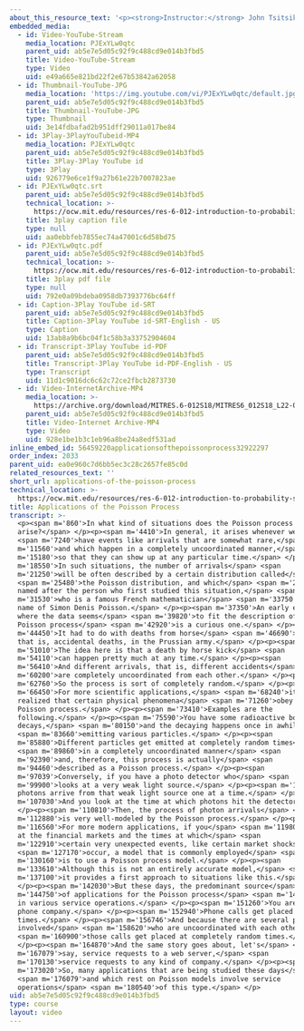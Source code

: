 ```yaml
---
about_this_resource_text: '<p><strong>Instructor:</strong> John Tsitsiklis</p>'
embedded_media:
  - id: Video-YouTube-Stream
    media_location: PJExYLw0qtc
    parent_uid: ab5e7e5d05c92f9c488cd9e014b3fbd5
    title: Video-YouTube-Stream
    type: Video
    uid: e49a665e821bd22f2e67b53842a62058
  - id: Thumbnail-YouTube-JPG
    media_location: 'https://img.youtube.com/vi/PJExYLw0qtc/default.jpg'
    parent_uid: ab5e7e5d05c92f9c488cd9e014b3fbd5
    title: Thumbnail-YouTube-JPG
    type: Thumbnail
    uid: 3e14fdbafad2b951dff29011a017be84
  - id: 3Play-3PlayYouTubeid-MP4
    media_location: PJExYLw0qtc
    parent_uid: ab5e7e5d05c92f9c488cd9e014b3fbd5
    title: 3Play-3Play YouTube id
    type: 3Play
    uid: 926779e6ce1f9a27b61e22b7007823ae
  - id: PJExYLw0qtc.srt
    parent_uid: ab5e7e5d05c92f9c488cd9e014b3fbd5
    technical_location: >-
      https://ocw.mit.edu/resources/res-6-012-introduction-to-probability-spring-2018/part-iii-random-processes/applications-of-the-poisson-process/PJExYLw0qtc.srt
    title: 3play caption file
    type: null
    uid: aa0ebbfeb7855ec74a47001c6d58bd75
  - id: PJExYLw0qtc.pdf
    parent_uid: ab5e7e5d05c92f9c488cd9e014b3fbd5
    technical_location: >-
      https://ocw.mit.edu/resources/res-6-012-introduction-to-probability-spring-2018/part-iii-random-processes/applications-of-the-poisson-process/PJExYLw0qtc.pdf
    title: 3play pdf file
    type: null
    uid: 792e0a09bdeba0958db7393776bc64ff
  - id: Caption-3Play YouTube id-SRT
    parent_uid: ab5e7e5d05c92f9c488cd9e014b3fbd5
    title: Caption-3Play YouTube id-SRT-English - US
    type: Caption
    uid: 13ab8a9b6bc04f1c58b3a33752904604
  - id: Transcript-3Play YouTube id-PDF
    parent_uid: ab5e7e5d05c92f9c488cd9e014b3fbd5
    title: Transcript-3Play YouTube id-PDF-English - US
    type: Transcript
    uid: 11d1c9016dc6c62c72ce2fbcb2873730
  - id: Video-InternetArchive-MP4
    media_location: >-
      https://archive.org/download/MITRES.6-012S18/MITRES6_012S18_L22-03_300k.mp4
    parent_uid: ab5e7e5d05c92f9c488cd9e014b3fbd5
    title: Video-Internet Archive-MP4
    type: Video
    uid: 928e1be1b3c1eb96a8be24a8edf531ad
inline_embed_id: 56459220applicationsofthepoissonprocess32922297
order_index: 2033
parent_uid: ea0e960c7d6bb5ec3c28c2657fe85c0d
related_resources_text: ''
short_url: applications-of-the-poisson-process
technical_location: >-
  https://ocw.mit.edu/resources/res-6-012-introduction-to-probability-spring-2018/part-iii-random-processes/applications-of-the-poisson-process
title: Applications of the Poisson Process
transcript: >-
  <p><span m='860'>In what kind of situations does the Poisson process
  arise?</span> </p><p><span m='4410'>In general, it arises whenever we</span>
  <span m='7240'>have events like arrivals that are somewhat rare,</span> <span
  m='11560'>and which happen in a completely uncoordinated manner,</span> <span
  m='15180'>so that they can show up at any particular time.</span> </p><p><span
  m='18550'>In such situations, the number of arrivals</span> <span
  m='21250'>will be often described by a certain distribution called</span>
  <span m='25480'>the Poisson distribution, and which</span> <span m='27860'>is
  named after the person who first studied this situation,</span> <span
  m='31530'>who is a famous French mathematician</span> <span m='33750'>by the
  name of Simon Denis Poisson.</span> </p><p><span m='37350'>An early example
  where the data seems</span> <span m='39820'>to fit the description of the
  Poisson process</span> <span m='42920'>is a curious one.</span> </p><p><span
  m='44450'>It had to do with deaths from horse</span> <span m='46690'>kicks,
  that is, accidental deaths, in the Prussian army.</span> </p><p><span
  m='51010'>The idea here is that a death by horse kick</span> <span
  m='54110'>can happen pretty much at any time.</span> </p><p><span
  m='56410'>And different arrivals, that is, different accidents</span> <span
  m='60200'>are completely uncoordinated from each other.</span> </p><p><span
  m='62760'>So the process is sort of completely random.</span> </p><p><span
  m='66450'>For more scientific applications,</span> <span m='68240'>it was
  realized that certain physical phenomena</span> <span m='71260'>obey the
  Poisson process.</span> </p><p><span m='73410'>Examples are the
  following.</span> </p><p><span m='75590'>You have some radioactive body which
  decays,</span> <span m='80150'>and the decaying happens once in awhile,</span>
  <span m='83660'>emitting various particles.</span> </p><p><span
  m='85880'>Different particles get emitted at completely random times</span>
  <span m='89860'>in a completely uncoordinated manner</span> <span
  m='92390'>and, therefore, this process is actually</span> <span
  m='94460'>described as a Poisson process.</span> </p><p><span
  m='97039'>Conversely, if you have a photo detector who</span> <span
  m='99900'>looks at a very weak light source.</span> </p><p><span m='102710'>So
  photons arrive from that weak light source one at a time.</span> </p><p><span
  m='107030'>And you look at the time at which photons hit the detector.</span>
  </p><p><span m='110810'>Then, the process of photon arrivals</span> <span
  m='112880'>is very well-modeled by the Poisson process.</span> </p><p><span
  m='116560'>For more modern applications, if you</span> <span m='119800'>look
  at the financial markets and the times at which</span> <span
  m='122910'>certain very unexpected events, like certain market shocks,</span>
  <span m='127170'>occur, a model that is commonly employed</span> <span
  m='130160'>is to use a Poisson process model.</span> </p><p><span
  m='133610'>Although this is not an entirely accurate model,</span> <span
  m='137100'>it provides a first approach to situations like this.</span>
  </p><p><span m='142030'>But these days, the predominant source</span> <span
  m='144750'>of applications for the Poisson process</span> <span m='147930'>is
  in various service operations.</span> </p><p><span m='151260'>You are the
  phone company.</span> </p><p><span m='152940'>Phone calls get placed at random
  times.</span> </p><p><span m='156746'>And because there are several people
  involved</span> <span m='158620'>who are uncoordinated with each other,</span>
  <span m='160900'>those calls get placed at completely random times.</span>
  </p><p><span m='164870'>And the same story goes about, let's</span> <span
  m='167079'>say, service requests to a web server,</span> <span
  m='170130'>service requests to any kind of company.</span> </p><p><span
  m='173020'>So, many applications that are being studied these days</span>
  <span m='176079'>and which rest on Poisson models involve service
  operations</span> <span m='180540'>of this type.</span> </p>
uid: ab5e7e5d05c92f9c488cd9e014b3fbd5
type: course
layout: video
---
```

